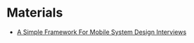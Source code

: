 # Materials

* [A Simple Framework For Mobile System Design Interviews](https://github.com/weeeBox/mobile-system-design)
